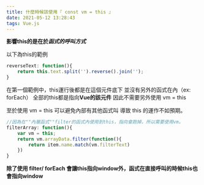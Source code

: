 ```yaml
---
title: 什麼時候該使用『 const vm = this 』
date: 2021-05-12 13:28:43
tags: Vue.js
---
```


 **影響this的是在於*函式的呼叫方式***

以下為this的範例

```js
reverseText: function(){
    return this.text.split('').reverse().join('');
}
```
<!--more-->
在第一個範例中，this運行後都是在這個元件底下
並沒有另外的函式在內（ex: forEach）
全部的this都是指向**Vue的該元件**
因此不需要另外使用 vm = this

至於使用 vm = this 可以避免內部有其他函式叫
導致 this 的運作不如預期。

```js
//因為在""內層函式""filter的函式內使用到this，指向會跑掉，所以需要使用vm。
filterArray: function(){
    var vm = this;
    return vm.arrayData.filter(function(){
        return item.name.match(vm.filterText)
    })
}
```

 **除了使用 filter/ forEach 會讓this指向window外，函式在直接呼叫的時候this也會指向window**
